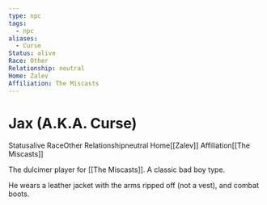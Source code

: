 ```yaml
---
type: npc
tags:
  - npc
aliases:
  - Curse
Status: alive
Race: Other
Relationship: neutral
Home: Zalev
Affiliation: The Miscasts
---
```


# Jax (A.K.A. Curse)
<span class="dataview inline-field"><span class="inline-field-key">Status</span><span class="inline-field-value">alive</span></span>
<span class="dataview inline-field"><span class="inline-field-key">Race</span><span class="inline-field-value">Other</span></span>
<span class="dataview inline-field"><span class="inline-field-key">Relationship</span><span class="inline-field-value">neutral</span></span>
<span class="dataview inline-field"><span class="inline-field-key">Home</span><span class="inline-field-value">[[Zalev]]</span></span>
<span class="dataview inline-field"><span class="inline-field-key">Affiliation</span><span class="inline-field-value">[[The Miscasts]]</span></span>

The dulcimer player for [[The Miscasts]]. A classic bad boy type. 

He wears a leather jacket with the arms ripped off (not a vest), and combat boots. 